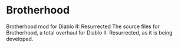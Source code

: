 # Brotherhood
Brotherhood mod for Diablo II: Resurrected
The source files for Brotherhood, a total overhaul for Diablo II: Resurrected, as it is being developed.
